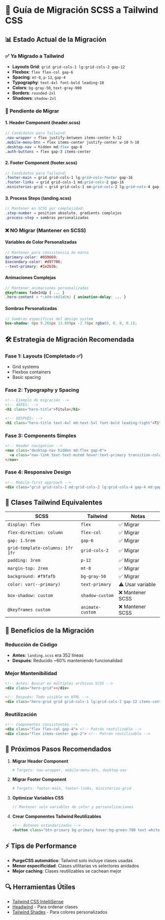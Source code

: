 # 🚀 Guía de Migración SCSS a Tailwind CSS

## 📊 Estado Actual de la Migración

### ✅ **Ya Migrado a Tailwind**
- **Layouts Grid**: `grid grid-cols-1 lg:grid-cols-2 gap-12`
- **Flexbox**: `flex flex-col gap-6`
- **Spacing**: `mt-8`, `p-12`, `gap-4`
- **Typography**: `text-4xl font-bold leading-10`
- **Colors**: `bg-gray-50`, `text-gray-900`
- **Borders**: `rounded-2xl`
- **Shadows**: `shadow-2xl`

### 🎯 **Pendiente de Migrar**

#### **1. Header Component (header.scss)**
```scss
// Candidatos para Tailwind:
.nav-wrapper → flex justify-between items-center h-12
.mobile-menu-btn → flex items-center justify-center w-10 h-10
.desktop-nav → hidden md:flex gap-8
.auth-buttons → flex gap-3 items-center
```

#### **2. Footer Component (footer.scss)**
```scss
// Candidatos para Tailwind:
.footer-main → grid grid-cols-1 lg:grid-cols-footer gap-16
.footer-links → grid grid-cols-1 md:grid-cols-2 gap-16
.ministerios-grid → grid grid-cols-1 sm:grid-cols-2 lg:grid-cols-4 gap-6
```

#### **3. Process Steps (landing.scss)**
```scss
// Mantener en SCSS por complejidad:
.step-number → position absolute, gradients complejos
.process-step → sombras personalizadas
```

### ❌ **NO Migrar (Mantener en SCSS)**

#### **Variables de Color Personalizadas**
```scss
// Mantener para consistencia de marca
$primary-color: #059669;
$secondary-color: #d97706;
--text-primary: #1e2b3b;
```

#### **Animaciones Complejas**
```scss
// Mantener animaciones personalizadas
@keyframes fadeInUp { ... }
.hero-content > *:nth-child(n) { animation-delay: ... }
```

#### **Sombras Personalizadas**
```scss
// Sombras específicas del design system
box-shadow: 0px 9.266px 13.899px -2.78px rgba(0, 0, 0, 0.1);
```

## 🛠️ **Estrategia de Migración Recomendada**

### **Fase 1: Layouts (Completado ✅)**
- Grid systems
- Flexbox containers
- Basic spacing

### **Fase 2: Typography y Spacing**
```html
<!-- Ejemplo de migración -->
<!-- ANTES: -->
<h1 class="hero-title">Título</h1>

<!-- DESPUÉS: -->
<h1 class="hero-title text-4xl md:text-5xl font-bold leading-tight">Título</h1>
```

### **Fase 3: Components Simples**
```html
<!-- Header navigation -->
<nav class="desktop-nav hidden md:flex gap-8">
  <a class="nav-link text-text-muted hover:text-primary transition-colors">Link</a>
</nav>
```

### **Fase 4: Responsive Design**
```html
<!-- Mobile-first approach -->
<div class="grid grid-cols-1 md:grid-cols-2 lg:grid-cols-4 gap-4 md:gap-6 lg:gap-8">
```

## 🎨 **Clases Tailwind Equivalentes**

| SCSS | Tailwind | Notas |
|------|----------|-------|
| `display: flex` | `flex` | ✅ Migrar |
| `flex-direction: column` | `flex-col` | ✅ Migrar |
| `gap: 1.5rem` | `gap-6` | ✅ Migrar |
| `grid-template-columns: 1fr 1fr` | `grid-cols-2` | ✅ Migrar |
| `padding: 3rem` | `p-12` | ✅ Migrar |
| `margin-top: 2rem` | `mt-8` | ✅ Migrar |
| `background: #f9fafb` | `bg-gray-50` | ✅ Migrar |
| `color: var(--primary)` | `text-primary` | ⚠️ Usar variable |
| `box-shadow: custom` | `shadow-custom` | ❌ Mantener SCSS |
| `@keyframes custom` | `animate-custom` | ❌ Mantener SCSS |

## 🚀 **Beneficios de la Migración**

### **Reducción de Código**
- **Antes**: `landing.scss` era 352 líneas
- **Después**: Reducido ~60% manteniendo funcionalidad

### **Mejor Mantenibilidad**
```html
<!-- Antes: Buscar en múltiples archivos SCSS -->
<div class="hero-grid"></div>

<!-- Después: Todo visible en HTML -->
<div class="hero-grid grid grid-cols-1 lg:grid-cols-2 gap-12 items-center"></div>
```

### **Reutilización**
```html
<!-- Componentes consistentes -->
<div class="flex flex-col gap-4"> <!-- Patrón reutilizable -->
<div class="flex items-center gap-2"> <!-- Patrón reutilizable -->
```

## 📝 **Próximos Pasos Recomendados**

1. **Migrar Header Component**
   ```bash
   # Targets: nav-wrapper, mobile-menu-btn, desktop-nav
   ```

2. **Migrar Footer Component**
   ```bash
   # Targets: footer-main, footer-links, ministerios-grid
   ```

3. **Optimizar Variables CSS**
   ```scss
   // Mantener solo variables de color y personalizaciones
   ```

4. **Crear Componentes Tailwind Reutilizables**
   ```html
   <!-- Botones estandarizados -->
   <button class="btn-primary bg-primary hover:bg-green-700 text-white px-6 py-3 rounded-lg transition-colors">
   ```

## ⚡ **Tips de Performance**

- **PurgeCSS automático**: Tailwind solo incluye clases usadas
- **Menor especificidad**: Clases utilitarias vs selectores anidados
- **Mejor caching**: Clases reutilizables se cachean mejor

## 🔍 **Herramientas Útiles**

- [Tailwind CSS IntelliSense](https://marketplace.visualstudio.com/items?itemName=bradlc.vscode-tailwindcss)
- [Headwind](https://marketplace.visualstudio.com/items?itemName=heybourn.headwind) - Para ordenar clases
- [Tailwind Shades](https://www.tailwindshades.com/) - Para colores personalizados
